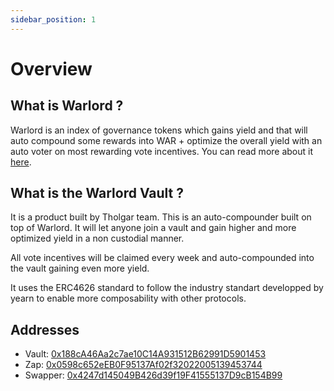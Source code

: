 ```yaml
---
sidebar_position: 1
---
```


# Overview

## What is Warlord ?

Warlord is an index of governance tokens which gains yield and that will auto compound some rewards into WAR + optimize the overall yield with an auto voter on most rewarding vote incentives. You can read more about it [here](https://doc.paladin.vote/warlord/overview).

## What is the Warlord Vault ?

It is a product built by Tholgar team. This is an auto-compounder built on top of Warlord. It will let anyone join a vault and gain higher and more optimized yield in a non custodial manner.  
  
All vote incentives will be claimed every week and auto-compounded into the vault gaining even more yield.  
  
It uses the ERC4626 standard to follow the industry standart developped by yearn to enable more composability with other protocols.  

## Addresses

- Vault: [0x188cA46Aa2c7ae10C14A931512B62991D5901453](https://etherscan.io/address/0x188ca46aa2c7ae10c14a931512b62991d5901453)
- Zap: [0x0598c652eEB0F95137Af02f32022005139453744](https://etherscan.io/address/0x0598c652eeb0f95137af02f32022005139453744)
- Swapper: [0x4247d145049B426d39f19F41555137D9cB154B99](https://etherscan.io/address/0x4247d145049b426d39f19f41555137d9cb154b99)